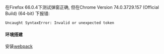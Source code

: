在Firefox 66.0.4下测试弹窗正确, 但在Chrome Version 74.0.3729.157 (Official Build) (64-bit) 下报错:
```
Uncaught SyntaxError: Invalid or unexpected token
```

#### 环境搭建

安装[webpack](https://webpack.js.org/guides/installation/)